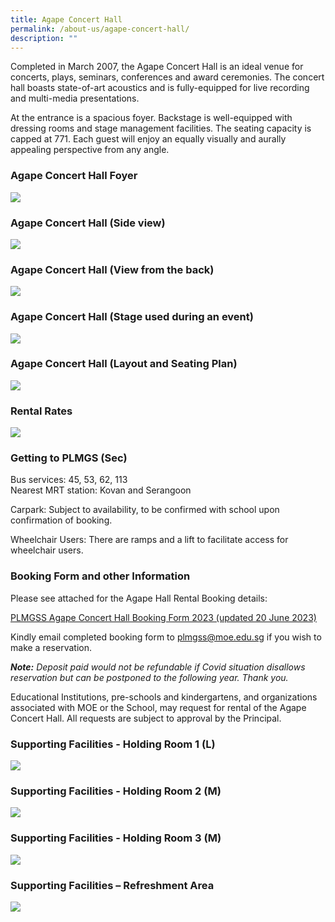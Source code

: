 ```yaml
---
title: Agape Concert Hall
permalink: /about-us/agape-concert-hall/
description: ""
---
```

Completed in March 2007, the Agape Concert Hall is an ideal venue for concerts, plays, seminars, conferences and award ceremonies. The concert hall boasts state-of-art acoustics and is fully-equipped for live recording and multi-media presentations.

At the entrance is a spacious foyer. Backstage is well-equipped with dressing rooms and stage management facilities. The seating capacity is capped at 771. Each guest will enjoy an equally visually and aurally appealing perspective from any angle.

### Agape Concert Hall Foyer
![](/images/agape01.jpg)

### Agape Concert Hall (Side view)
![](/images/agape02.jpg)

### Agape Concert Hall (View from the back)
![](/images/agape03.jpg)

### Agape Concert Hall (Stage used during an event)
![](/images/agape04.jpg)

### Agape Concert Hall (Layout and Seating Plan)
![](/images/agape05.jpg)

### Rental Rates
![](/images/agapehallrentalprice.png)

### Getting to PLMGS (Sec)

Bus services: 45, 53, 62, 113 <br>
Nearest MRT station: Kovan and Serangoon

Carpark: Subject to availability, to be confirmed with school upon confirmation of booking.  

Wheelchair Users: There are ramps and a lift to facilitate access for wheelchair users.

  

### Booking Form and other Information

Please see attached for the Agape Hall Rental Booking details:

[PLMGSS Agape Concert Hall Booking Form 2023 (updated 20 June 2023)](/files/plmgss%20agape%20concert%20hall%20booking%20form%202023v2.pdf)

Kindly email completed booking form to&nbsp;[plmgss@moe.edu.sg](mailto:plmgss@moe.edu.sg)&nbsp;if you wish to make a reservation. 
  
**_Note:_**&nbsp;_Deposit paid would not be refundable if Covid situation disallows reservation but can be postponed to the following year. Thank you._&nbsp;

Educational Institutions, pre-schools and kindergartens, and organizations associated with MOE or the School, may request for rental of the Agape Concert Hall. All requests are subject to approval by the Principal.

### Supporting Facilities - Holding Room 1 (L)
![](/images/agape06.jpg)

### Supporting Facilities - Holding Room 2 (M)

![](/images/Holding%20Room%202%20(M).jpg)

### Supporting Facilities - Holding Room 3 (M)
![](/images/Holding%20Room%203%20(M).jpg)

### Supporting Facilities – Refreshment Area

![](/images/agape10.jpg)